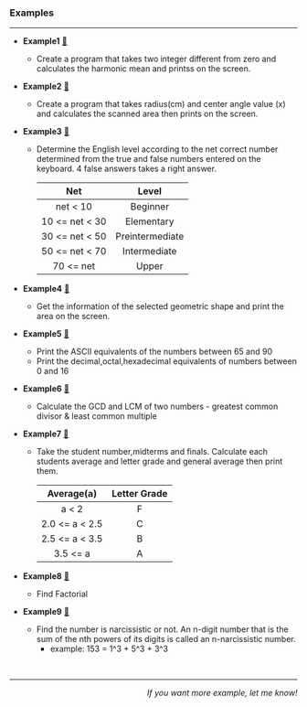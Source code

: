  ### **Examples** 
----
* **Example1**   [:paw_prints:](https://github.com/sucremad/CProgrammingLanguage/blob/main/C1/example1.c)
    * Create a program that takes two integer different from zero and calculates the harmonic mean and printss on the screen.
* **Example2**  [:paw_prints:](https://github.com/sucremad/CProgrammingLanguage/blob/main/C1/example2.c)
  * Create a program that takes radius(cm) and center angle value (x) and calculates the scanned area then prints on the screen.
* __Example3__ [:paw_prints:](https://github.com/sucremad/CProgrammingLanguage/blob/main/C2/example1.c)
  * Determine the English level according to the net correct number determined from the true and false numbers entered on the keyboard. 4 false answers takes a right answer.



     | Net | Level |
     | :-: | :-: |
     | net < 10 | Beginner |
     | 10 <= net < 30 | Elementary |
     | 30 <= net < 50 | Preintermediate |
     | 50 <= net < 70 | Intermediate |
     | 70 <= net | Upper |


* __Example4__  [:paw_prints:](https://github.com/sucremad/CProgrammingLanguage/blob/main/C2/example2.c)
  * Get the information of the selected geometric shape and print the area on the screen.

* **Example5** [:paw_prints:](https://github.com/sucremad/CProgrammingLanguage/blob/main/C3/example1.c) <br/> 
  * Print the ASCII equivalents of the numbers between 65 and 90 <br/> 
  * Print the decimal,octal,hexadecimal equivalents of numbers between 0 and 16
* **Example6** [:paw_prints:](https://github.com/sucremad/CProgrammingLanguage/blob/main/C3/example2.c) <br/> 
  * Calculate the GCD and LCM of two numbers - 	greatest common divisor & 	least common multiple
* **Example7**  [:paw_prints:](https://github.com/sucremad/CProgrammingLanguage/blob/main/C3/example3.c)
  * Take the student number,midterms and finals. Calculate each students average and letter grade and general average then print them.
  
       | Average(a) | Letter Grade |
     | :-: | :-: |
     | a < 2 | F |
     | 2.0 <= a < 2.5 | C |
     | 2.5 <= a < 3.5 | B |
     |  3.5 <= a  | A |
     
     
* **Example8**   [:paw_prints:](https://github.com/sucremad/CProgrammingLanguage/blob/main/C4/example1.c) <br/> 
  * Find Factorial <br/> 
* **Example9**   [:paw_prints:](https://github.com/sucremad/CProgrammingLanguage/blob/main/C4/example2.c) <br/>
  * Find the number is narcissistic or not. An n-digit number that is the sum of the nth powers of its digits is called an n-narcissistic number.
    * example: 153 = 1^3 + 5^3 + 3^3
 <br/>

 ------
     
<p align='right'><i>If you want more example, let me know!</i></p>
